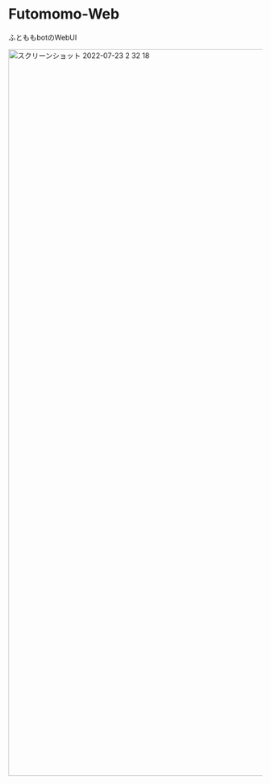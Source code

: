 # Futomomo-Web
ふとももbotのWebUI

<img width="1440" alt="スクリーンショット 2022-07-23 2 32 18" src="https://user-images.githubusercontent.com/16555696/180493939-e2d1e42f-2b75-4630-8ea0-5807c37e355c.png">

